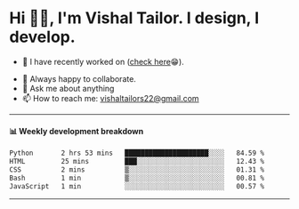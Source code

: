 # Hi 👋🏻, I'm Vishal Tailor. I design, I develop.

- 🔭 I have recently worked on ([check here](https://vishaltailor.com)😁).
<!-- - 🎦 Currently watching: JavaScript: The Hard Parts By Will Sentance. -->
- 👯 Always happy to collaborate.
- 💬 Ask me about anything
- 📫 How to reach me: <a href="mailto:vishaltailors22@gmail.com">vishaltailors22@gmail.com</a>

<hr /> 
<h4>📊 Weekly development breakdown</h4>
<!--START_SECTION:waka-->

```txt
Python       2 hrs 53 mins   █████████████████████░░░░   84.59 %
HTML         25 mins         ███░░░░░░░░░░░░░░░░░░░░░░   12.43 %
CSS          2 mins          ▒░░░░░░░░░░░░░░░░░░░░░░░░   01.31 %
Bash         1 min           ▒░░░░░░░░░░░░░░░░░░░░░░░░   00.81 %
JavaScript   1 min           ░░░░░░░░░░░░░░░░░░░░░░░░░   00.57 %
```

<!--END_SECTION:waka-->
<hr /> 

<!-- ![](./profile-3d-contrib/profile-green-animate.svg) -->
